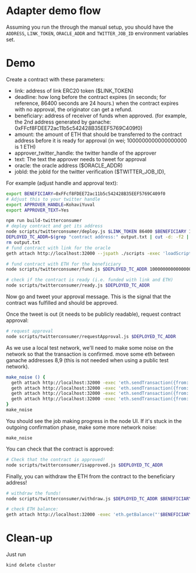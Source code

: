 # Adapter demo flow
Assuming you run the through the manual setup, you should have the `ADDRESS`, `LINK_TOKEN`, `ORACLE_ADDR` and `TWITTER_JOB_ID` environment variables set.

# Demo

Create a contract with these parameters:

- link: address of link ERC20 token ($LINK_TOKEN)
- deadline: how long before the contract expires (in seconds; for reference, 86400 seconds are 24 hours.)
  when the contract expires with no approval, the originator can get a refund.
- beneficiary: address of receiver of funds when approved. (for example, the 2nd address generated by ganache: 0xFFcf8FDEE72ac11b5c542428B35EEF5769C409f0)
- amount: the amount of ETH that should be transferred to the contract address before it is ready for approval (in wei; 1000000000000000000 is 1 ETH)
- approver_twitter_handle: the twitter handle of the approver
- text: The text the approver needs to tweet for approval
- oracle: the oracle address ($ORACLE_ADDR)
- jobId: the jobId for the twitter verification ($TWITTER_JOB_ID),

For example (adjust handle and approval text):
```bash
export BENEFICIARY=0xFFcf8FDEE72ac11b5c542428B35EEF5769C409f0
# Adjust this to your twitter handle
export APPROVER_HANDLE=KohaviYuval
export APPROVER_TEXT=Yes

npm run build-twitterconsumer
# deploy contract and get its address
node scripts/twitterconsumer/deploy.js $LINK_TOKEN 86400 $BENEFICIARY 1000000000000000000 $APPROVER_HANDLE $APPROVER_TEXT $ORACLE_ADDR $TWITTER_JOB_ID | tee output.txt
DEPLOYED_TC_ADDR=$(grep "contract address:" output.txt | cut -d: -f2 | tr -d ' ')
rm output.txt
# fund contract with link for the oracle
geth attach http://localhost:32000 --jspath ./scripts -exec 'loadScript("fund.js");transfer("'$LINK_TOKEN'", "'$ADDRESS'", "'$DEPLOYED_TC_ADDR'");'

# fund contract with ETH for the beneficiary
node scripts/twitterconsumer/fund.js $DEPLOYED_TC_ADDR 1000000000000000000

# check if the contract is ready (i.e. funded with link and ETH)
node scripts/twitterconsumer/ready.js $DEPLOYED_TC_ADDR 
```

Now go and tweet your approval message. This is the signal that the contract was fulfilled
and should be approved.

Once the tweet is out (it needs to be publicly readable), request contract approval:
```bash
# request approval
node scripts/twitterconsumer/requestApproval.js $DEPLOYED_TC_ADDR 
```

As we use a local test network, we'll need to make some noise on the network so that the transaction is confirmed. move some eth between ganache addresses 8,9 (this is not needed when using a public test network).
```bash
make_noise () {
  geth attach http://localhost:32000 -exec 'eth.sendTransaction({from: "0xACa94ef8bD5ffEE41947b4585a84BdA5a3d3DA6E",to: "0x1dF62f291b2E969fB0849d99D9Ce41e2F137006e", value: "10000000000000000000"})'
  geth attach http://localhost:32000 -exec 'eth.sendTransaction({from: "0x1dF62f291b2E969fB0849d99D9Ce41e2F137006e",to: "0xACa94ef8bD5ffEE41947b4585a84BdA5a3d3DA6E", value: "10000000000000000000"})'
  geth attach http://localhost:32000 -exec 'eth.sendTransaction({from: "0xACa94ef8bD5ffEE41947b4585a84BdA5a3d3DA6E",to: "0x1dF62f291b2E969fB0849d99D9Ce41e2F137006e", value: "10000000000000000000"})'
  geth attach http://localhost:32000 -exec 'eth.sendTransaction({from: "0x1dF62f291b2E969fB0849d99D9Ce41e2F137006e",to: "0xACa94ef8bD5ffEE41947b4585a84BdA5a3d3DA6E", value: "10000000000000000000"})'
}
make_noise
```

You should see the job making progress in the node UI. If it's stuck in the outgoing
confirmation phase, make some more network noise:
```
make_noise
```

You can check that the contract is approved:
```bash
# Check that the contract is approved!
node scripts/twitterconsumer/isapproved.js $DEPLOYED_TC_ADDR
```

Finally, you can withdraw the ETH from the contract to the beneficiary address!
```bash
# withdraw the funds!
node scripts/twitterconsumer/withdraw.js $DEPLOYED_TC_ADDR $BENEFICIARY

# check ETH balance:
geth attach http://localhost:32000 -exec 'eth.getBalance("'$BENEFICIARY'")'
```


# Clean-up
Just run
```bash
kind delete cluster
```